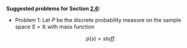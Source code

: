 **Suggested problems for Section [2.6](https://mml.johnmyersmath.com/stats-book/chapters/prob-spaces.html#discrete-and-uniform-probability-measures):**

* Problem 1: Let $P$ be the discrete probability measure on the sample space $S=\mathbb{R}$ with mass function

$$
p(s) = stuff.
$$